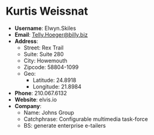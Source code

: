 # Kurtis Weissnat

- **Username**: Elwyn.Skiles
- **Email**: Telly.Hoeger@billy.biz
- **Address**: 
  - Street: Rex Trail
  - Suite: Suite 280
  - City: Howemouth
  - Zipcode: 58804-1099
  - Geo: 
    - Latitude: 24.8918
    - Longitude: 21.8984
- **Phone**: 210.067.6132
- **Website**: elvis.io
- **Company**: 
  - Name: Johns Group
  - Catchphrase: Configurable multimedia task-force
  - BS: generate enterprise e-tailers